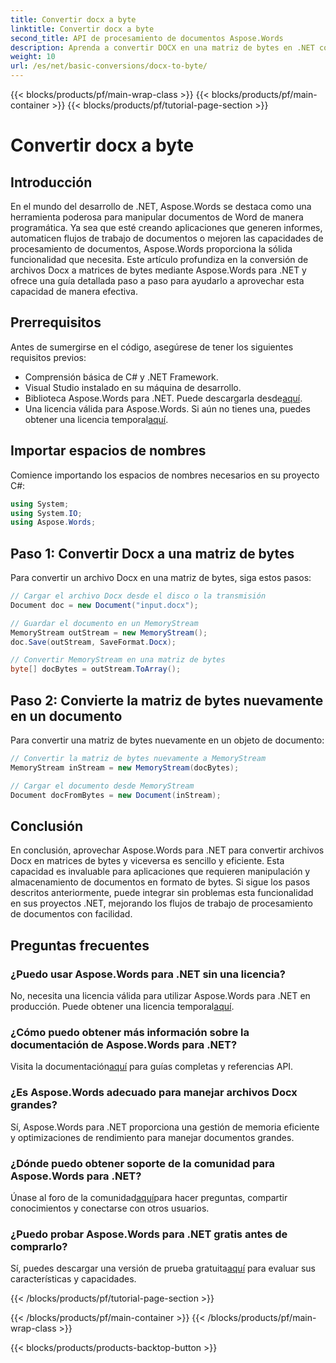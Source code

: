 ```yaml
---
title: Convertir docx a byte
linktitle: Convertir docx a byte
second_title: API de procesamiento de documentos Aspose.Words
description: Aprenda a convertir DOCX en una matriz de bytes en .NET con Aspose.Words para un procesamiento eficiente de documentos. Incluye una guía paso a paso.
weight: 10
url: /es/net/basic-conversions/docx-to-byte/
---
```


{{< blocks/products/pf/main-wrap-class >}}
{{< blocks/products/pf/main-container >}}
{{< blocks/products/pf/tutorial-page-section >}}

# Convertir docx a byte

## Introducción

En el mundo del desarrollo de .NET, Aspose.Words se destaca como una herramienta poderosa para manipular documentos de Word de manera programática. Ya sea que esté creando aplicaciones que generen informes, automaticen flujos de trabajo de documentos o mejoren las capacidades de procesamiento de documentos, Aspose.Words proporciona la sólida funcionalidad que necesita. Este artículo profundiza en la conversión de archivos Docx a matrices de bytes mediante Aspose.Words para .NET y ofrece una guía detallada paso a paso para ayudarlo a aprovechar esta capacidad de manera efectiva.

## Prerrequisitos

Antes de sumergirse en el código, asegúrese de tener los siguientes requisitos previos:
- Comprensión básica de C# y .NET Framework.
- Visual Studio instalado en su máquina de desarrollo.
-  Biblioteca Aspose.Words para .NET. Puede descargarla desde[aquí](https://releases.aspose.com/words/net/).
-  Una licencia válida para Aspose.Words. Si aún no tienes una, puedes obtener una licencia temporal[aquí](https://purchase.aspose.com/temporary-license/).

## Importar espacios de nombres

Comience importando los espacios de nombres necesarios en su proyecto C#:
```csharp
using System;
using System.IO;
using Aspose.Words;
```

## Paso 1: Convertir Docx a una matriz de bytes

Para convertir un archivo Docx en una matriz de bytes, siga estos pasos:
```csharp
// Cargar el archivo Docx desde el disco o la transmisión
Document doc = new Document("input.docx");

// Guardar el documento en un MemoryStream
MemoryStream outStream = new MemoryStream();
doc.Save(outStream, SaveFormat.Docx);

// Convertir MemoryStream en una matriz de bytes
byte[] docBytes = outStream.ToArray();
```

## Paso 2: Convierte la matriz de bytes nuevamente en un documento

Para convertir una matriz de bytes nuevamente en un objeto de documento:
```csharp
// Convertir la matriz de bytes nuevamente a MemoryStream
MemoryStream inStream = new MemoryStream(docBytes);

// Cargar el documento desde MemoryStream
Document docFromBytes = new Document(inStream);
```

## Conclusión

En conclusión, aprovechar Aspose.Words para .NET para convertir archivos Docx en matrices de bytes y viceversa es sencillo y eficiente. Esta capacidad es invaluable para aplicaciones que requieren manipulación y almacenamiento de documentos en formato de bytes. Si sigue los pasos descritos anteriormente, puede integrar sin problemas esta funcionalidad en sus proyectos .NET, mejorando los flujos de trabajo de procesamiento de documentos con facilidad.

## Preguntas frecuentes

### ¿Puedo usar Aspose.Words para .NET sin una licencia?
 No, necesita una licencia válida para utilizar Aspose.Words para .NET en producción. Puede obtener una licencia temporal[aquí](https://purchase.aspose.com/temporary-license/).

### ¿Cómo puedo obtener más información sobre la documentación de Aspose.Words para .NET?
 Visita la documentación[aquí](https://reference.aspose.com/words/net/) para guías completas y referencias API.

### ¿Es Aspose.Words adecuado para manejar archivos Docx grandes?
Sí, Aspose.Words para .NET proporciona una gestión de memoria eficiente y optimizaciones de rendimiento para manejar documentos grandes.

### ¿Dónde puedo obtener soporte de la comunidad para Aspose.Words para .NET?
 Únase al foro de la comunidad[aquí](https://forum.aspose.com/c/words/8)para hacer preguntas, compartir conocimientos y conectarse con otros usuarios.

### ¿Puedo probar Aspose.Words para .NET gratis antes de comprarlo?
 Sí, puedes descargar una versión de prueba gratuita[aquí](https://releases.aspose.com/) para evaluar sus características y capacidades.

{{< /blocks/products/pf/tutorial-page-section >}}

{{< /blocks/products/pf/main-container >}}
{{< /blocks/products/pf/main-wrap-class >}}

{{< blocks/products/products-backtop-button >}}
